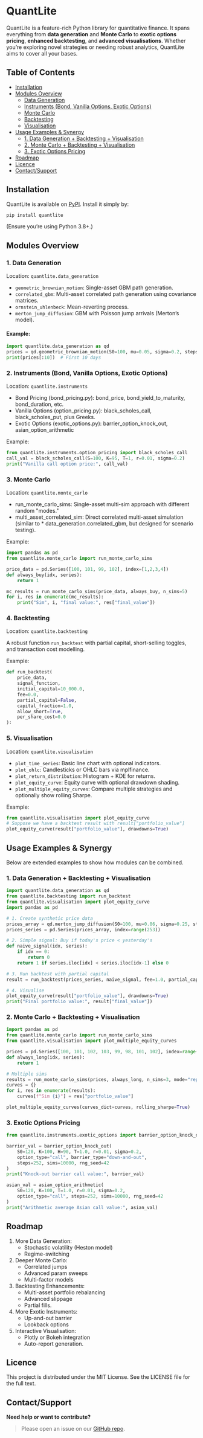 # QuantLite

QuantLite is a feature-rich Python library for quantitative finance. It spans everything from **data generation** and **Monte Carlo** to **exotic options pricing**, **enhanced backtesting**, and **advanced visualisations**. Whether you’re exploring novel strategies or needing robust analytics, QuantLite aims to cover all your bases.

## Table of Contents

*   [Installation](#installation)
*   [Modules Overview](#modules-overview)
    *   [Data Generation](#data-generation)
    *   [Instruments (Bond, Vanilla Options, Exotic Options)](#instruments)
    *   [Monte Carlo](#monte-carlo)
    *   [Backtesting](#backtesting)
    *   [Visualisation](#visualisation)
*   [Usage Examples & Synergy](#usage-examples--synergy)
    *   [1. Data Generation + Backtesting + Visualisation](#1-data-generation--backtesting--visualisation)
    *   [2. Monte Carlo + Backtesting + Visualisation](#2-monte-carlo--backtesting--visualisation)
    *   [3. Exotic Options Pricing](#3-exotic-options-pricing)
*   [Roadmap](#roadmap)
*   [Licence](#license)
*   [Contact/Support](#contact)

## Installation

QuantLite is available on [PyPI](https://pypi.org/project/quantlite/). Install it simply by:

```bash
pip install quantlite
```

(Ensure you’re using Python 3.8+.)
## Modules Overview

### 1. Data Generation
Location: `quantlite.data_generation`
* `geometric_brownian_motion`: Single-asset GBM path generation.
* `correlated_gbm`: Multi-asset correlated path generation using covariance matrices.
* `ornstein_uhlenbeck`: Mean-reverting process.
* `merton_jump_diffusion`: GBM with Poisson jump arrivals (Merton’s model).

#### Example:
```python
import quantlite.data_generation as qd
prices = qd.geometric_brownian_motion(S0=100, mu=0.05, sigma=0.2, steps=252)
print(prices[:10])  # First 10 days
```
### 2. Instruments (Bond, Vanilla Options, Exotic Options)
Location: `quantlite.instruments`

* Bond Pricing (bond_pricing.py): bond_price, bond_yield_to_maturity, bond_duration, etc.
* Vanilla Options (option_pricing.py): black_scholes_call, black_scholes_put, plus Greeks.
* Exotic Options (exotic_options.py): barrier_option_knock_out, asian_option_arithmetic

Example:
```python
from quantlite.instruments.option_pricing import black_scholes_call
call_val = black_scholes_call(S=100, K=95, T=1, r=0.01, sigma=0.2)
print("Vanilla call option price:", call_val)
```

### 3. Monte Carlo
Location: `quantlite.monte_carlo`

* run_monte_carlo_sims: Single-asset multi-sim approach with different random "modes."
* multi_asset_correlated_sim: Direct correlated multi-asset simulation (similar to * data_generation.correlated_gbm, but designed for scenario testing).

Example:

```python
import pandas as pd
from quantlite.monte_carlo import run_monte_carlo_sims

price_data = pd.Series([100, 101, 99, 102], index=[1,2,3,4])
def always_buy(idx, series):
    return 1

mc_results = run_monte_carlo_sims(price_data, always_buy, n_sims=5)
for i, res in enumerate(mc_results):
    print("Sim", i, "final value:", res["final_value"])
```
### 4. Backtesting
Location: `quantlite.backtesting`

A robust function `run_backtest` with partial capital, short-selling toggles, and transaction cost modelling.

Example:
```python
def run_backtest(
    price_data,
    signal_function,
    initial_capital=10_000.0,
    fee=0.0,
    partial_capital=False,
    capital_fraction=1.0,
    allow_short=True,
    per_share_cost=0.0
):
```

### 5. Visualisation
Location: `quantlite.visualisation`

* `plot_time_series`: Basic line chart with optional indicators.
* `plot_ohlc`: Candlesticks or OHLC bars via mplfinance.
* `plot_return_distribution`: Histogram + KDE for returns.
* `plot_equity_curve`: Equity curve with optional drawdown shading.
* `plot_multiple_equity_curves`: Compare multiple strategies and optionally show rolling Sharpe.

Example:

```python
from quantlite.visualisation import plot_equity_curve
# Suppose we have a backtest result with result["portfolio_value"]
plot_equity_curve(result["portfolio_value"], drawdowns=True)
```
## Usage Examples & Synergy
Below are extended examples to show how modules can be combined.

### 1. Data Generation + Backtesting + Visualisation

```python
import quantlite.data_generation as qd
from quantlite.backtesting import run_backtest
from quantlite.visualisation import plot_equity_curve
import pandas as pd

# 1. Create synthetic price data
prices_array = qd.merton_jump_diffusion(S0=100, mu=0.06, sigma=0.25, steps=252, rng_seed=42)
prices_series = pd.Series(prices_array, index=range(253))

# 2. Simple signal: Buy if today's price < yesterday's
def naive_signal(idx, series):
    if idx == 0:
        return 0
    return 1 if series.iloc[idx] < series.iloc[idx-1] else 0

# 3. Run backtest with partial capital
result = run_backtest(prices_series, naive_signal, fee=1.0, partial_capital=True, capital_fraction=0.5)

# 4. Visualise
plot_equity_curve(result["portfolio_value"], drawdowns=True)
print("Final portfolio value:", result["final_value"])
```

### 2. Monte Carlo + Backtesting + Visualisation
```python
import pandas as pd
from quantlite.monte_carlo import run_monte_carlo_sims
from quantlite.visualisation import plot_multiple_equity_curves

prices = pd.Series([100, 101, 102, 103, 99, 98, 101, 102], index=range(8))
def always_long(idx, series):
    return 1

# Multiple sims
results = run_monte_carlo_sims(prices, always_long, n_sims=3, mode="replace")
curves = {}
for i, res in enumerate(results):
    curves[f"Sim {i}"] = res["portfolio_value"]

plot_multiple_equity_curves(curves_dict=curves, rolling_sharpe=True)
```

### 3. Exotic Options Pricing
```python
from quantlite.instruments.exotic_options import barrier_option_knock_out, asian_option_arithmetic

barrier_val = barrier_option_knock_out(
    S0=120, K=100, H=90, T=1.0, r=0.01, sigma=0.2,
    option_type="call", barrier_type="down-and-out",
    steps=252, sims=10000, rng_seed=42
)
print("Knock-out barrier call value:", barrier_val)

asian_val = asian_option_arithmetic(
    S0=120, K=100, T=1.0, r=0.01, sigma=0.2,
    option_type="call", steps=252, sims=10000, rng_seed=42
)
print("Arithmetic average Asian call value:", asian_val)
```


## Roadmap

1. More Data Generation: 
    * Stochastic volatility (Heston model)
    * Regime-switching
2. Deeper Monte Carlo: 
    * Correlated jumps
    * Advanced param sweeps
    * Multi-factor models
3. Backtesting Enhancements: 
    * Multi-asset portfolio rebalancing
    * Advanced slippage
    * Partial fills.
4. More Exotic Instruments: 
    * Up-and-out barrier
    * Lookback options
5. Interactive Visualisation:
    * Plotly or Bokeh integration 
    * Auto-report generation.

## Licence
This project is distributed under the MIT License.
See the LICENSE file for the full text.

## Contact/Support
**Need help or want to contribute?**  
> Please open an issue on our [GitHub repo](https://github.com/prasants/quantlite).
    